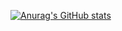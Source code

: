 [![Anurag's GitHub stats](https://github-readme-stats.vercel.app/api?username=atomic0x90&hide=stars,contribs,issues&count_private=true&show_icons=true&theme=highcontrast)](https://github.com/anuraghazra/github-readme-stats)
